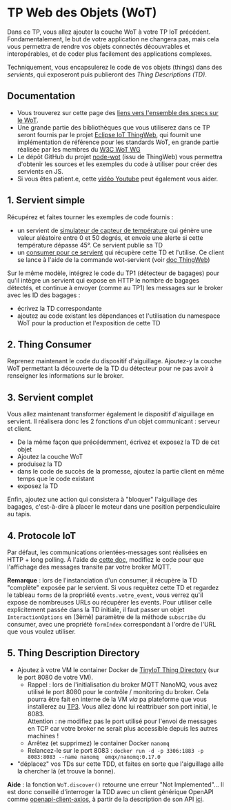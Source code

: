 # TP Web des Objets (WoT)

Dans ce TP, vous allez ajouter la couche WoT à votre TP IoT précédent. Fondamentalement, le but de votre application ne changera pas, mais cela vous permettra de rendre vos objets connectés découvrables et interopérables, et de coder plus facilement des applications complexes.

Techniquement, vous encapsulerez le code de vos objets (things) dans des _servients_, qui exposeront puis publieront des _Thing Descriptions (TD)_.

## Documentation

- Vous trouverez sur cette page des [liens vers l'ensemble des specs sur le WoT](https://www.w3.org/WoT/documentation/#further-reading).
- Une grande partie des bibliothèques que vous utiliserez dans ce TP seront fournis par le projet [Eclipse IoT ThingWeb](https://www.thingweb.io/), qui fournit une implémentation de référence pour les standards WoT, en grande partie réalisée par les membres du [W3C WoT WG](https://www.w3.org/WoT/wg/)
- Le dépôt GitHub du projet [node-wot](https://github.com/eclipse/thingweb.node-wot/) (issu de ThingWeb) vous permettra d'obtenir les sources et les exemples du code à utiliser pour créer des servients en JS.
- Si vous êtes patient.e, cette [vidéo Youtube](https://www.youtube.com/watch?v=wDX45dsD4GM) peut également vous aider.

## 1. Servient simple

Récupérez et faites tourner les exemples de code fournis : 

- un servient de [simulateur de capteur de température](./servient.js) qui génère une valeur aléatoire entre 0 et 50 degrés, et envoie une alerte si cette température dépasse 45°. Ce servient publie sa TD 
- un [consumer pour ce servient](consumer.js) qui récupère cette TD et l'utilise. Ce client se lance à l'aide de la commande wot-servient (voir [doc ThingWeb](https://github.com/eclipse/thingweb.node-wot#using-nodejs))

Sur le même modèle, intégrez le code du TP1 (détecteur de bagages) pour qu'il intègre un servient qui expose en HTTP le nombre de bagages détectés, et continue à envoyer (comme au TP1) les messages sur le broker avec les ID des bagages :

- écrivez la TD correspondante
- ajoutez au code existant les dépendances et l'utilisation du namespace WoT pour la production et l'exposition de cette TD

## 2. Thing Consumer

Reprenez maintenant le code du dispositif d'aiguillage. Ajoutez-y la couche WoT permettant la découverte de la TD du détecteur pour ne pas avoir à renseigner les informations sur le broker.

## 3. Servient complet

Vous allez maintenant transformer également le dispositif d'aiguillage en servient. Il réalisera donc les 2 fonctions d'un objet communicant : serveur et client.

- De la même façon que précédemment, écrivez et exposez la TD de cet objet
- Ajoutez la couche WoT
- produisez la TD
- dans le code de succès de la promesse, ajoutez la partie client en même temps que le code existant
- exposez la TD

Enfin, ajoutez une action qui consistera à "bloquer" l'aiguillage des bagages, c'est-à-dire à placer le moteur dans une position perpendiculaire au tapis.

## 4. Protocole IoT

Par défaut, les communications orientées-messages sont réalisées en HTTP + long polling.
&Agrave; l'aide de [cette doc](https://github.com/eclipse/thingweb.node-wot/blob/master/packages/binding-mqtt/README.md), modifiez le code pour que l'affichage des messages transite par votre broker MQTT.

**Remarque** : lors de l'instanciation d'un consumer, il récupère la TD "complète" exposée par le servient. Si vous requêtez cette TD et regardez le tableau `forms` de la propriété `events.votre_event`, vous verrez qu'il expose de nombreuses URLs ou récupérer les events. Pour utiliser celle explicitement passée dans la TD initiale, il faut passer un objet `InteractionOptions` en (3èmè) paramètre de la méthode `subscribe` du consumer, avec une propriété `formIndex` correspondant à l'ordre de l'URL que vous voulez utiliser.

## 5. Thing Description Directory

- Ajoutez à votre VM le container Docker de [TinyIoT Thing Directory](https://github.com/TinyIoT/thing-directory) (sur le port 8080 de votre VM).
  - Rappel : lors de l'initialisation du broker MQTT NanoMQ, vous avez utilisé le port 8080 pour le contrôle / monitoring du broker. Cela pourra être fait en interne de la VM _via_ pa plateforme que vous installerez au [TP3](tp3). Vous allez donc lui réattribuer son port initial, le 8083.<br>Attention : ne modifiez pas le port utilisé pour l'envoi de messages en TCP car votre broker ne serait plus accessible depuis les autres machines !
  - Arrêtez (et supprimez) le container Docker `nanomq`
  - Relancez-le sur le port 8083 : `docker run -d -p 3306:1883 -p 8083:8083 --name nanomq  emqx/nanomq:0.17.0`
- "déplacez" vos TDs sur cette TDD, et faites en sorte que l'aiguillage aille la chercher là (et trouve la bonne).

**Aide** : la fonction `WoT.discover()` retourne une erreur "Not Implemented"... Il est donc conseillé d'interroger la TDD avec un client générique OpenAPI comme [openapi-client-axios](https://www.npmjs.com/package/openapi-client-axios), à partir de la description de son API [ici](https://raw.githubusercontent.com/tinyiot/thing-directory/master/apidoc/openapi-spec.yml).
